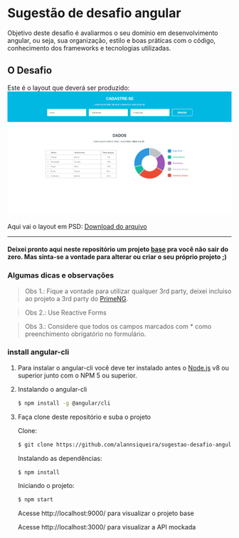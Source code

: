 # Sugestão de desafio angular

Objetivo deste desafio é avaliarmos o seu domínio em desenvolvimento angular, ou seja, sua organização, estilo e boas práticas com o código, conhecimento dos frameworks e tecnologias utilizadas.

## O Desafio

Este é o layout que deverá ser produzido:
![layout](layout-onepage.png)

Aqui vai o layout em PSD:
[Download do arquivo](layout-onepage.psd)

---
#### Deixei pronto aqui neste repositório um projeto [base](https://github.com/alannsiqueira/ng-start) pra você não sair do zero. Mas sinta-se a vontade para alterar ou criar o seu próprio projeto ;)



### Algumas dicas e observações
> Obs 1.: Fique a vontade para utilizar qualquer 3rd party, deixei incluiso ao projeto a 3rd party do [PrimeNG](https://www.primefaces.org/primeng/#/).

> Obs 2.: Use Reactive Forms
 
> Obs 3.: Considere que todos os campos marcados com * como preenchimento obrigatório no formulário.

### install angular-cli
1. Para instalar o angular-cli você deve ter instalado antes o [Node.js](https://nodejs.org/) v8 ou superior junto com o NPM 5 ou superior.

2. Instalando o angular-cli 
    ```sh
    $ npm install -g @angular/cli
    ```

3. Faça clone deste repositório e suba o projeto

    Clone: 
    ```sh
    $ git clone https://github.com/alannsiqueira/sugestao-desafio-angular.git
    ```
    Instalando as dependências:
    ```sh
    $ npm install
    ```
    Iniciando o projeto:
    ```sh
    $ npm start
    ```
    Acesse http://localhost:9000/ para visualizar o projeto base

    Acesse http://localhost:3000/ para visualizar a API mockada
